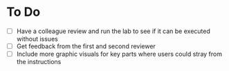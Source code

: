 # To Do

- [ ] Have a colleague review and run the lab to see if it can be executed without issues
- [ ] Get feedback from the first and second reviewer
- [ ] Include more graphic visuals for key parts where users could stray from the instructions

